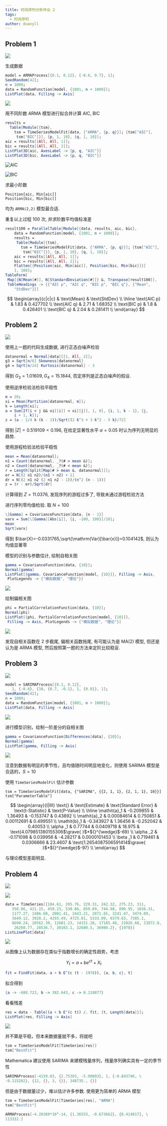 ```yaml
---
title: 时间序列分析作业 2
tags:
  - 时间序列
author: duanyll
---
```


## Problem 1

![](https://img.duanyll.com/img/20231220195434.png)

生成数据

```mathematica
model = ARMAProcess[{0.1, 0.12}, {-0.6, 0.7}, 1];
SeedRandom[42];
n = 1000;
data = RandomFunction[model, {1001, n + 1000}];
ListPlot[data, Filling -> Axis]
```

![](https://img.duanyll.com/img/20231220204433.png)

用不同阶数 ARMA 模型进行拟合并计算 AIC, BIC

```mathematica
results =
  Table[Module[{tsm},
    tsm = TimeSeriesModelFit[data, {"ARMA", {p, q}}]; {tsm["AIC"],
     tsm["BIC"]}], {p, 1, 10}, {q, 1, 10}];
aic = results[[All, All, 1]];
bic = results[[All, All, 2]];
ListPlot3D[aic, AxesLabel -> {p, q, "AIC"}]
ListPlot3D[bic, AxesLabel -> {p, q, "BIC"}]
```

![AIC](https://img.duanyll.com/img/20231220204536.png)

![BIC](https://img.duanyll.com/img/20231220204549.png)

求最小阶数

```
Position[aic, Min[aic]]
Position[bic, Min[bic]]
```

均为 `ARMA(2,2)` 模型最合适.

重复以上过程 100 次, 并求阶数平均值标准差

```mathematica
result100 = ParallelTable[Module[{data, results, aic, bic},
    data = RandomFunction[model, {1001, n + 1000}];
    results =
     Table[Module[{tsm},
       tsm = TimeSeriesModelFit[data, {"ARMA", {p, q}}]; {tsm["AIC"],
        tsm["BIC"]}], {p, 1, 10}, {q, 1, 10}];
    aic = results[[All, All, 1]];
    bic = results[[All, All, 2]];
    Flatten[{Position[aic, Min[aic]], Position[bic, Min[bic]]}]
    ], 100];
TableForm[
 Map[{N[Mean[#]], N[StandardDeviation[#]]} &, Transpose[result100]],
 TableHeadings -> {{"AIC p", "AIC q", "BIC p", "BIC q"}, {"Mean",
    "StdDev"}}]
```

$$
\begin{array}{c|c|c}
  & \text{Mean} & \text{StdDev} \\
\hline
 \text{AIC p} & 1.83 & 0.427702 \\
 \text{AIC q} & 2.71 & 1.68352 \\
 \text{BIC p} & 1.8 & 0.426401 \\
 \text{BIC q} & 2.04 & 0.281411 \\
\end{array}
$$

## Problem 2

![](https://img.duanyll.com/img/20231220205912.png)

使用上一题的代码生成数据, 进行正态白噪声检验

```mathematica
datanormal = Normal[data][[1, All, 2]];
g3 = Sqrt[n/6] Skewness[datanormal]
g4 = Sqrt[n/24] Kurtosis[datanormal] - 3
```

得到 $G_3=1.01609,G_4=15.1844$, 否定序列是正态白噪声的假设.

使用逆序检验法检验平稳性

```mathematica
m = 20;
xi = Mean[Partition[datanormal, m]];
k = Length[xi];
a = Sum[If[i < j && xi[[i]] < xi[[j]], 1, 0], {i, 1, k - 1}, {j,
    i + 1, k}];
z = (a - 1/4 k (k - 1))/Sqrt[(2 k^3 + 3 k^2 - 5 k)/72]
```

得到 $|Z|=0.519109<0.196$, 在给定显著性水平 $α=0.05$ 时认为序列无明显的趋势.

使用游程检验法检验平稳性

```mathematica
mean = Mean[datanormal];
n1 = Count[datanormal, _?(# > mean &)];
n2 = Count[datanormal, _?(# < mean &)];
r = Length[Split[Map[# > mean &, datanormal]]];
er = N[(2 n1 n2)/(n1 + n2) + 1]
dr = N[(2 n1 n2 (2 n1 n2 - 1))/(n^2 (n - 1))]
z = (r - er)/Sqrt[dr]
```

计算得到 $Z=11.0376$, 发现序列的游程过多了, 导致未通过游程检验方法

进行序列零均值检验. 取 $N=100$

```mathematica
\[Gamma] = CovarianceFunction[data, {n - 1}]
varx = Sum[\[Gamma][Abs[i]], {i, -100, 100}]/101;
mean
Sqrt[varx]
```

得到 $\bar{X}=-0.0331765,\sqrt{\mathrm{Var}[\bar{x}]}=0.104142$, 则认为均值显著零

模型的识别与参数估计, 绘制自相关图

```mathematica
gamma = CovarianceFunction[data, {10}];
Normal[gamma]
ListPlot[{gamma, CovarianceFunction[model, {10}]}, Filling -> Axis,
 PlotLegends -> {"模拟数据", "理论"}]
```

![](https://img.duanyll.com/img/20231220215903.png)

绘制偏相关图

```mathematica
phi = PartialCorrelationFunction[data, {10}];
Normal[phi]
ListPlot[{phi, PartialCorrelationFunction[model, {10}]},
 Filling -> Axis, PlotLegends -> {"模拟数据", "理论"}]
```

![](https://img.duanyll.com/img/20231220220007.png)

发现自相关函数在 2 步截尾, 偏相关函数拖尾, 有可能认为是 $\mathrm{MA}(2)$ 模型, 但还是认为是 ARMA 模型, 然后按照第一题的方法来定阶比较稳妥.

## Problem 3

![](https://img.duanyll.com/img/20231220220512.png)

```mathematica
model = SARIMAProcess[{0.1, 0.12},
   1, {-0.6}, {10, {0.7, -0.1}, 1, {0.8}}, 1];
SeedRandom[42];
n = 1000;
data = RandomFunction[model, {1001, n + 1000}];
ListPlot[data, Filling -> Axis]
```

![](https://img.duanyll.com/img/20231220221549.png)

进行模型识别，绘制一阶差分的自相关图

```mathematica
gamma = CovarianceFunction[Differences[data], {20}];
Normal[gamma]
ListPlot[gamma, Filling -> Axis]
```

![](https://img.duanyll.com/img/20231220222317.png)

注意到数据有明显的季节性，且均值随时间明显地变化，则使用 SARIMA 模型是合适的，$S=10$

使用 `TimeSeriesModelFit` 估计参数

```
tsm = TimeSeriesModelFit[data, {"SARIMA", {{2, 1, 1}, {2, 1, 1}, 10}}]
tsm["ParameterTable"]
```

$$
\begin{array}{l|llll}
 \text{} & \text{Estimate} & \text{Standard Error} &
   \text{t-Statistic} & \text{P-Value} \\
\hline
 \mathit{a}_1 & -0.209855 & 1.36493 & -0.153747 & 0.43892 \\
 \mathit{a}_2 & 0.00084614 & 0.750851 & 0.00112691 & 0.499551 \\
 \mathit{b}_1 & -0.343927 & 1.36456 & -0.252042 & 0.40053 \\
 \alpha _1 & 0.77744 & 0.0409718 & 18.975 &
   \text{4.079851380155306$\grave{ }$*${}^{\wedge}$-69} \\
 \alpha _2 & -0.171098 & 0.039956 & -4.28217 & 0.0000101453 \\
 \beta _1 & 0.719461 & 0.0306666 & 23.4607 &
   \text{1.2654087506591414$\grave{ }$*${}^{\wedge}$-97} \\
\end{array}
$$

与理论模型差距明显.

## Problem 4

![](https://img.duanyll.com/img/20231220225931.png)

![](https://img.duanyll.com/img/20231220225941.png)

```mathematica
data = TimeSeries[{184.61, 205.76, 229.31, 242.32, 275.23, 311,
   358.06, 421.15, 458.23, 530.86, 659.69, 744.98, 890.95, 1016.31,
   1177.27, 1486.08, 2001.41, 2443.21, 2871.65, 3241.47, 3474.09,
   3649.12, 3928.2, 4293.49, 4725.01, 5333.09, 6379.63, 7385.1,
   8690.24, 10562.39, 12601.23, 14151.28, 17185.48, 21026.68, 23872.8,
    26260.77, 28536.7, 30103.1, 32680.5, 36980.2}, {1978}]
ListLinePlot[data]
```

![](https://img.duanyll.com/img/20231220223311.png)

从图像上认为数据存在类似于指数增长的确定性趋势，考虑

$$
Y_t=a+be^{ct}+X_t
$$

```mathematica
fit = FindFit[data, a + b E^(c (t - 1978)), {a, b, c}, t]
```

拟合得到

```mathematica
{a -> -688.723, b -> 382.643, c -> 0.118877}
```

看看残差

```mathematica
res = data - Table[(a + b E^(c t)) /. fit, {t, Length[data]}];
ListPlot[res, Filling -> Axis]
```

![](https://img.duanyll.com/img/20231220224545.png)

并不算是平稳，但本来数据量就不多，将就吧

```mathematica
tsm = TimeSeriesModelFit[TimeSeries[res]]
tsm["BestFit"]
```

Mathematica 建议使用 SARIMA 来建模残量序列，残量序列确实具有一定的季节性

```mathematica
SARIMAProcess[-4159.83, {2.75393, -5.90893}, 1, {-0.843746, \
-0.115202}, {12, {}, 3, {}}, 348735., {}]
```

但是由于数据量过少，难以估计许多参数. 使用更为简单的 ARMA 模型

```mathematica
tsm = TimeSeriesModelFit[TimeSeries[res], "ARMA"]
tsm["BestFit"]
```

```mathematica
ARMAProcess[-4.20369*10^-14, {1.36553, -0.673662}, {0.414017}, \
113312.]
```
